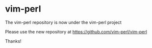 vim-perl
========

The vim-perl repository is now under the vim-perl project

Please use the new repository at https://github.com/vim-perl/vim-perl

Thanks!
